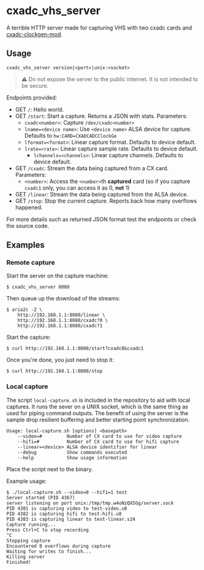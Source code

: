 # cxadc_vhs_server

A terrible HTTP server made for capturing VHS with two cxadc cards and [cxadc-clockgen-mod](https://github.com/namazso/cxadc-clockgen-mod/).

## Usage

`cxadc_vhs_server version|<port>|unix:<socket>`

> ⚠️ Do not expose the server to the public internet. It is not intended to be secure. 

Endpoints provided:

- GET `/`: Hello world.
- GET `/start`: Start a capture. Returns a JSON with stats. Parameters:
  - `cxadc<number>`: Capture `/dev/cxadc<number>` 
  - `lname=<device name>`: Use `<device name>` ALSA device for capture. Defaults to `hw:CARD=CXADCADCClockGe`
  - `lformat=<format>`: Linear capture format. Defaults to device default.
  - `lrate=<rate>`: Linear capture sample rate. Defaults to device default.
    - `lchannels=<channels>`: Linear capture channels. Defaults to device default.
- GET `/cxadc`: Stream the data being captured from a CX card. Parameters:
  - `<number>`: Access the `<number>`th **captured** card (so if you capture `cxadc1` only, you can access it as 0, **not** 1)
- GET `/linear`: Stream the data being captured from the ALSA device.
- GET `/stop`: Stop the current capture. Reports back how many overflows happened.

For more details such as returned JSON format test the endpoints or check the source code.

## Examples

### Remote capture

Start the server on the capture machine:

```text
$ cxadc_vhs_server 8080
```

Then queue up the download of the streams:

```text
$ aria2c -Z \
    http://192.168.1.1:8080/linear \
    http://192.168.1.1:8080/cxadc?0 \
    http://192.168.1.1:8080/cxadc?1
```

Start the capture:

```text
$ curl http://192.168.1.1:8080/start?cxadc0&cxadc1
```

Once you're done, you just need to stop it:

```text
$ curl http://192.168.1.1:8080/stop
```

### Local capture

The script `local-capture.sh` is included in the repository to aid with local captures. It runs the sever on a UNIX socket, which is the same thing as used for piping command outputs. The benefit of using the server is the sample drop resilient buffering and better starting point synchronization.

```text
Usage: local-capture.sh [options] <basepath>
    --video=#         Number of CX card to use for video capture
    --hifi=#          Number of CX card to use for hifi capture
    --linear=<device> ALSA device identifier for linear
    --debug           Show commands executed
    --help            Show usage information
```

Place the script next to the binary.

Example usage:

```text
$ ./local-capture.sh --video=0 --hifi=1 test
Server started (PID 4367)
server listening on port unix:/tmp/tmp.w4oNzQXSGg/server.sock
PID 4381 is capturing video to test-video.u8
PID 4382 is capturing hifi to test-hifi.u8
PID 4383 is capturing linear to test-linear.s24
Capture running...
Press Ctrl+C to stop recording
^C
Stopping capture
Encountered 0 overflows during capture
Waiting for writes to finish...
Killing server
Finished!
```
